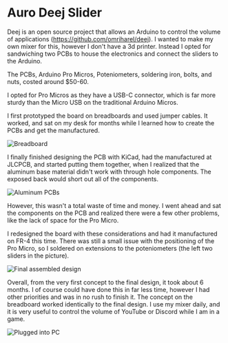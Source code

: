 # Auro Deej Slider

Deej is an open source project that allows an Arduino to control the volume of applications (https://github.com/omriharel/deej). I wanted to make my own mixer for this, however I don't have a 3d printer. Instead I opted for sandwiching two PCBs to house the electronics and connect the sliders to the Arduino.

The PCBs, Arduino Pro Micros, Poteniometers, soldering iron, bolts, and nuts, costed around $50-60.

I opted for Pro Micros as they have a USB-C connector, which is far more sturdy than the Micro USB on the traditional Arduino Micros.

I first prototyped the board on breadboards and used jumper cables. It worked, and sat on my desk for months while I learned how to create the PCBs and get the manufactured.

![Breadboard](https://github.com/MrAuro/OnBoard/assets/35087590/16b157d3-037f-4657-9034-4af77bd4c868)

I finally finished designing the PCB with KiCad, had the manufactured at JLCPCB, and started putting them together, when I realized that the aluminum base material didn't work with through hole components. The exposed back would short out all of the components.

![Aluminum PCBs](https://github.com/MrAuro/OnBoard/assets/35087590/dea26a53-688b-4086-8b40-9ac8d4f35b5c)

However, this wasn't a total waste of time and money. I went ahead and sat the components on the PCB and realized there were a few other problems, like the lack of space for the Pro Micro.

I redesigned the board with these considerations and had it manufactured on FR-4 this time. There was still a small issue with the positioning of the Pro Micro, so I soldered on extensions to the poteniometers (the left two sliders in the picture).

![Final assembled design](https://github.com/MrAuro/OnBoard/assets/35087590/10a9ed8d-564f-42c8-9859-cbf6d9cffe13)

Overall, from the very first concept to the final design, it took about 6 months. I of course could have done this in far less time, however I had other priorities and was in no rush to finish it. The concept on the breadboard worked identically to the final design. I use my mixer daily, and it is very useful to control the volume of YouTube or Discord while I am in a game.

![Plugged into PC](https://github.com/MrAuro/OnBoard/assets/35087590/46573d99-f1bc-4c13-b084-aaae61fd3806)
